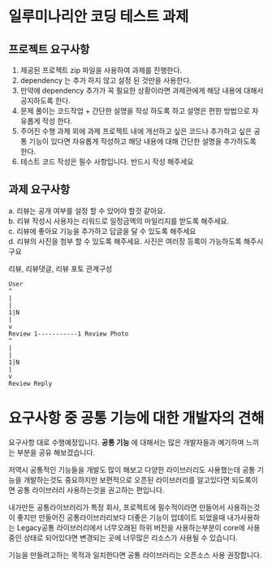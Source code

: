# 일루미나리안 코딩 테스트 과제

## 프로젝트 요구사항
1. 제공된 프로젝트 zip 파일을 사용하여 과제를 진행한다.
2. dependency 는 추가 하지 않고 설정 된 것만을 사용한다.
3. 만약에 dependency 추가가 꼭 필요한 상황이라면 과제관에게 해당 내용에 대해서
   공지하도록 한다.
4. 문제 풀이는 코드작업 + 간단한 설명을 작성 하도록 하고 설명은 편한 방법으로
   자유롭게 작성 한다.
5. 주어진 수행 과제 외에 과제 프로젝트 내에 개선하고 싶은 코드나 추가하고 싶은
   공통 기능이 있다면 자유롭게 작성하고 해당 내용에 대해 간단한 설명을 추가하도록
   한다.
6. 테스트 코드 작성은 필수 사항입니다. 반드시 작성 해주세요


## 과제 요구사항
a. 리뷰는 공개 여부를 설정 할 수 있어야 할것 같아요.  
b. 리뷰 작성시 사용자는 리워드로 일정금액의 마일리지를 받도록 해주세요.  
c. 리뷰에 좋아요 기능을 추가하고 답글을 달 수 있도록 해주세요  
d. 리뷰의 사진을 첨부 할 수 있도록 해주세요. 사진은 여러장 등록이
가능하도록 해주시구요  

리뷰, 리뷰댓글, 리뷰 포토 관계구성
```text
User
^
|
|
1|N
|
v
Review 1-----------1 Review Photo
^
|
|
1|N
|
v
Review Reply
```


# 요구사항 중 공통 기능에 대한 개발자의 견해
요구사항 대로 수행예정입니다.
**공통 기능** 에 대해서는 많은 개발자들과 예기하며 느끼는 부분을 공유 해보겠습니다.

저역시 공통적인 기능들을 개발도 많이 해보고 다양한 라이브러리도 사용했는데 
공통 기능을 개발하는것도 중요하지만 보편적으로 오픈된 라이브러리를 알고있다면 되도록이면 공통 라이브러리 사용하는것을 권고하는 편입니다.

내가만든 공통라이브러리가 특정 회사, 프로젝트에 필수적이라면 만들어서 사용하는것이 좋지만 만들어진 공통라이브러리보다 더좋은
기능이 업데이트 되었을때 내가사용하는 Legacy공통 라이브러리에서 너무오래된 하위 버전을 사용하는부분이 core에 사용중인 상태로
되어있다면 변경되는 곳에 너무많은 리소스가 사용될 수 있습니다.

기능을 만들려고하는 목적과 일치한다면 공통 라이브러리는 오픈소스 사용 권장합니다.


